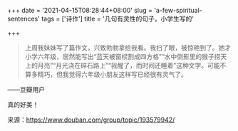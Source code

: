 +++
date = '2021-04-15T08:28:44+08:00'
slug = 'a-few-spiritual-sentences'
tags = ['诗作']
title = '几句有灵性的句子，小学生写的'

+++

> 上周我妹妹写了篇作文，兴致勃勃拿给我看。我扫了眼，被惊艳到了。她才小学六年级，居然能写出“蓝天被窗棂割成四方格”“水中倒影里的猴子捞天上的月亮”“月光浇在碎石路上”“我醒了，而时间还睡着”这种文字。可能不算多精巧，但我觉得六年级小朋友这样写已经很有灵气了。

——豆瓣用户

真的好美！

来源：<https://www.douban.com/group/topic/193579942/>
